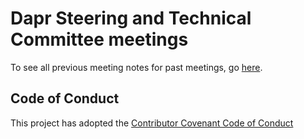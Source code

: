# Dapr Steering and Technical Committee meetings

To see all previous meeting notes for past meetings, go [here](https://github.com/dapr/community/issues?q=is%3Aissue+is%3Aclosed+%22Steering+and+Technical+Committee+%28STC%29+meeting%22+).

## Code of Conduct
This project has adopted the [Contributor Covenant Code of Conduct](../CODE-OF-CONDUCT.md)
